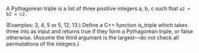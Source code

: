 A Pythagorean triple is a list of three positive integers a, b, c such that
`a2 + b2 = c2.`

(Examples: 3, 4, 5 or 5, 12, 13.)
Define a C++ function is_triple which takes three ints as input and returns true if they form a Pythagorean triple, or false otherwise. (Assume the third argument is the largest—do not check all permutations of the integers.)
